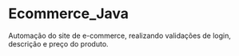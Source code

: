 # Ecommerce_Java
Automação do site de e-commerce, realizando validações de login, descrição e preço do produto.
